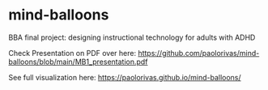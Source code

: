 # mind-balloons
BBA final project: designing instructional technology for adults with ADHD

Check Presentation on PDF over here: https://github.com/paolorivas/mind-balloons/blob/main/MB1_presentation.pdf

See full visualization here: https://paolorivas.github.io/mind-balloons/
